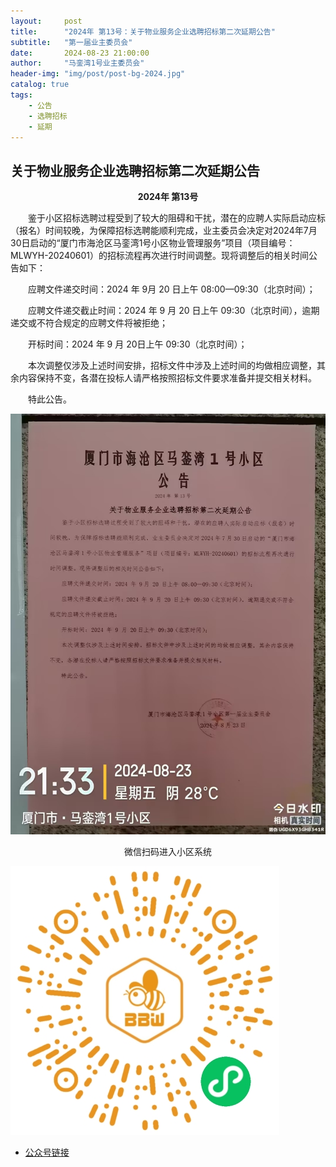 ```yaml
---
layout:     post
title:      "2024年 第13号：关于物业服务企业选聘招标第二次延期公告"
subtitle:   "第一届业主委员会"
date:       2024-08-23 21:00:00
author:     "马銮湾1号业主委员会"
header-img: "img/post/post-bg-2024.jpg"
catalog: true
tags:
    - 公告
    - 选聘招标
    - 延期
---
```




## 关于物业服务企业选聘招标第二次延期公告

<center><strong>2024年 第13号</strong></center>


&emsp;&emsp;鉴于小区招标选聘过程受到了较大的阻碍和干扰，潜在的应聘人实际启动应标（报名）时间较晚，为保障招标选聘能顺利完成，业主委员会决定对2024年7月30日启动的“厦门市海沧区马銮湾1号小区物业管理服务”项目（项目编号：MLWYH-20240601）的招标流程再次进行时间调整。现将调整后的相关时间公告如下：

&emsp;&emsp;应聘文件递交时间：2024 年 9月 20 日上午 08:00—09:30（北京时间）；

&emsp;&emsp;应聘文件递交截止时间：2024 年 9 月 20 日上午 09:30（北京时间），逾期递交或不符合规定的应聘文件将被拒绝；

&emsp;&emsp;开标时间：2024 年 9 月 20日上午 09:30（北京时间）；

&emsp;&emsp;本次调整仅涉及上述时间安排，招标文件中涉及上述时间的均做相应调整，其余内容保持不变，各潜在投标人请严格按照招标文件要求准备并提交相关材料。

&emsp;&emsp;特此公告。


![](\img\in-post\2024-8-23-公告实景.jpg)


<center>微信扫码进入小区系统</center>

![](\img\in-post\蜂窝智家.jpg)


- [公众号链接](https://mp.weixin.qq.com/s/JeaFo-p_Eyz9ecKhYL4TKQ)
